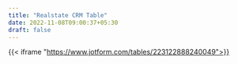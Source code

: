 ```yaml
---
title: "Realstate CRM Table"
date: 2022-11-08T09:00:37+05:30
draft: false
---
```


{{< iframe "https://www.jotform.com/tables/223122888240049">}}